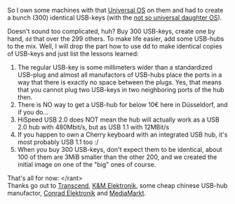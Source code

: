 <html><body><p>So I own some machines with that <a href="http://debian.org">Universal OS</a> on them and had to create a bunch (300) identical USB-keys (with the <a href="http://ubuntu.com">not so universal daughter OS</a>).

Doesn't sound too complicated, huh? Buy 300 USB-keys, create one by hand, <code>dd</code> that over the 299 others. To make life easier, add some USB-hubs to the mix. Well, I will drop the part how to use dd to make identical copies of USB-keys and just list the lessons learned:

</p><ol>

<li>The regular USB-key is some millimeters wider than a standardized USB-plug and almost all manufactors of USB-hubs place the ports in a way that there is exactly no space between the plugs. Yes, that means that you cannot plug two USB-keys in two neighboring ports of the hub then.</li>

<li>There is NO way to get a USB-hub for below 10€ here in Düsseldorf, and if you do...</li>

<li>HiSpeed USB 2.0 does NOT mean the hub will actually work as a USB 2.0 hub with 480Mbit/s, but as USB 1.1 with 12MBit/s</li>

<li>If you happen to own a Cherry keyboard with an integrated USB hub, it's most probably USB 1.1 too :/</li>

<li>When you buy 300 USB-keys, don't expect them to be identical, about 100 of them are 3MiB smaller than the other 200, and we created the initial image on one of the "big" ones of course.</li>

</ol>

<div>That's all for now: &lt;/rant&gt;</div>

<div>Thanks go out to <a href="http://transcend-info.com/">Transcend</a>, <a href="http://www.kmelektronik.de">K&amp;M Elektronik</a>, some cheap chinese USB-hub manufactor, <a href="http://conrad.de">Conrad Elektronik</a> and <a href="http://mediamarkt.de">MediaMarkt</a>.</div></body></html>
